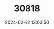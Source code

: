 ---
title: "30818"
category: "Shorea congestiflora"
draft: false
date: 2024-02-22 13:03:50
languages:
  Sinhala; Sinhalese: ["Tiniya", "Tiniyadun", "Thinniya"]
---